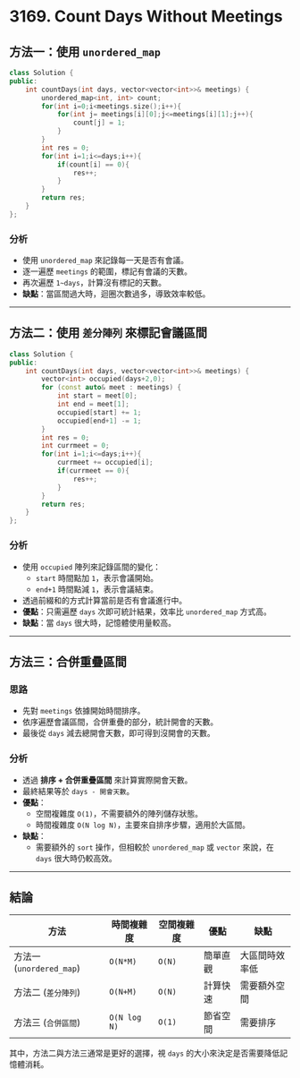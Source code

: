 # 3169. Count Days Without Meetings

## 方法一：使用 `unordered_map`

```cpp
class Solution {
public:
    int countDays(int days, vector<vector<int>>& meetings) {
        unordered_map<int, int> count;
        for(int i=0;i<meetings.size();i++){
            for(int j= meetings[i][0];j<=meetings[i][1];j++){
                count[j] = 1;
            }
        }
        int res = 0;
        for(int i=1;i<=days;i++){
            if(count[i] == 0){
                res++;
            }
        }
        return res;
    }
};
```

### 分析
- 使用 `unordered_map` 來記錄每一天是否有會議。
- 逐一遍歷 `meetings` 的範圍，標記有會議的天數。
- 再次遍歷 `1~days`，計算沒有標記的天數。
- **缺點**：當區間過大時，迴圈次數過多，導致效率較低。

---

## 方法二：使用 `差分陣列` 來標記會議區間

```cpp
class Solution {
public:
    int countDays(int days, vector<vector<int>>& meetings) {
        vector<int> occupied(days+2,0);
        for (const auto& meet : meetings) {
            int start = meet[0]; 
            int end = meet[1];  
            occupied[start] += 1;
            occupied[end+1] -= 1;
        }
        int res = 0;
        int currmeet = 0;
        for(int i=1;i<=days;i++){
            currmeet += occupied[i];
            if(currmeet == 0){
                res++;
            }
        }
        return res;
    }
};
```

### 分析
- 使用 `occupied` 陣列來記錄區間的變化：
  - `start` 時間點加 `1`，表示會議開始。
  - `end+1` 時間點減 `1`，表示會議結束。
- 透過前綴和的方式計算當前是否有會議進行中。
- **優點**：只需遍歷 `days` 次即可統計結果，效率比 `unordered_map` 方式高。
- **缺點**：當 `days` 很大時，記憶體使用量較高。

---

## 方法三：合併重疊區間

### 思路
- 先對 `meetings` 依據開始時間排序。
- 依序遍歷會議區間，合併重疊的部分，統計開會的天數。
- 最後從 `days` 減去總開會天數，即可得到沒開會的天數。

### 分析
- 透過 **排序 + 合併重疊區間** 來計算實際開會天數。
- 最終結果等於 `days - 開會天數`。
- **優點**：
  - 空間複雜度 `O(1)`，不需要額外的陣列儲存狀態。
  - 時間複雜度 `O(N log N)`，主要來自排序步驟，適用於大區間。
- **缺點**：
  - 需要額外的 `sort` 操作，但相較於 `unordered_map` 或 `vector` 來說，在 `days` 很大時仍較高效。

---

## 結論
| 方法 | 時間複雜度 | 空間複雜度 | 優點 | 缺點 |
|------|----------|----------|------|------|
| 方法一 (`unordered_map`) | `O(N*M)` | `O(N)` | 簡單直觀 | 大區間時效率低 |
| 方法二 (`差分陣列`) | `O(N+M)` | `O(N)` | 計算快速 | 需要額外空間 |
| 方法三 (`合併區間`) | `O(N log N)` | `O(1)` | 節省空間 | 需要排序 |

其中，方法二與方法三通常是更好的選擇，視 `days` 的大小來決定是否需要降低記憶體消耗。

